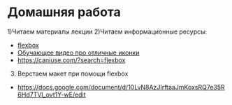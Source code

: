 ﻿# Домашняя работа

1)Читаем материалы лекции
2)Читаем информационные ресурсы:
  * [flexbox](https://html5.by/blog/flexbox/)
  * [Обучающее видео про отличные иконки](https://www.youtube.com/watch?v=m5Ub-MXKMgA)
  * https://caniuse.com/?search=flexbox

3) Верстаем макет при помощи flexbox 

 * https://docs.google.com/document/d/10LvN8AzJIrftaaJmKoxsRQ7e35R6Hd7TVI_ovt1Y-wE/edit

